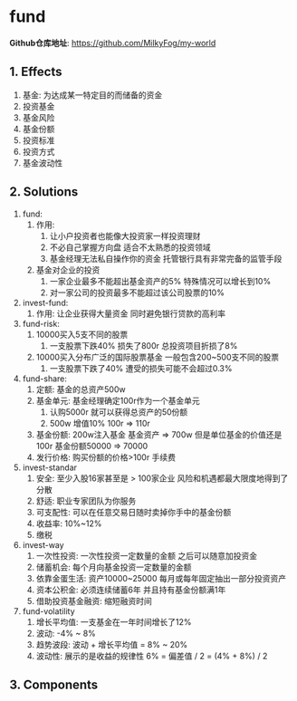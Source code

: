 # fund

**Github仓库地址**: <https://github.com/MilkyFog/my-world>

## 1. **Effects**

1. 基金: 为达成某一特定目的而储备的资金
2. 投资基金
3. 基金风险
4. 基金份额
5. 投资标准
6. 投资方式
7. 基金波动性

## 2. **Solutions**

1. fund:
   1. 作用:
      1. 让小户投资者也能像大投资家一样投资理财
      2. 不必自己掌握方向盘 适合不太熟悉的投资领域
      3. 基金经理无法私自操作你的资金 托管银行具有非常完备的监管手段
   2. 基金对企业的投资
      1. 一家企业最多不能超出基金资产的5% 特殊情况可以增长到10%
      2. 对一家公司的投资最多不能超过该公司股票的10%
2. invest-fund:
   1. 作用: 让企业获得大量资金 同时避免银行贷款的高利率
3. fund-risk:
   1. 10000买入5支不同的股票
      1. 一支股票下跌40% 损失了800r 总投资项目折损了8%
   2. 10000买入分布广泛的国际股票基金 一般包含200~500支不同的股票
      1. 一支股票下跌了40% 遭受的损失可能不会超过0.3%
4. fund-share:
   1. 定额: 基金的总资产500w
   2. 基金单元: 基金经理确定100r作为一个基金单元
      1. 认购5000r 就可以获得总资产的50份额
      2. 500w 增值10% 100r => 110r
   3. 基金份额: 200w注入基金 基金资产 => 700w 但是单位基金的价值还是100r 基金份额50000 => 70000
   4. 发行价格: 购买份额的价格>100r 手续费
5. invest-standar
   1. 安全: 至少入股16家甚至是 > 100家企业 风险和机遇都最大限度地得到了分散
   2. 舒适: 职业专家团队为你服务
   3. 可支配性: 可以在任意交易日随时卖掉你手中的基金份额
   4. 收益率: 10%~12%
   5. 缴税
6. invest-way
   1. 一次性投资: 一次性投资一定数量的金额 之后可以随意加投资金
   2. 储蓄机会: 每个月向基金投资一定数量的金额
   3. 依靠金蛋生活: 资产10000~25000 每月或每年固定抽出一部分投资资产
   4. 资本公积金: 必须连续储蓄6年 并且持有基金份额满1年
   5. 借助投资基金融资: 缩短融资时间
7. fund-volatility
   1. 增长平均值: 一支基金在一年时间增长了12%
   2. 波动: -4% ~ 8%
   3. 趋势波段: 波动 + 增长平均值 = 8% ~ 20%
   4. 波动性: 展示的是收益的规律性 6% = 偏差值 / 2 = (4% + 8%) / 2

## 3. **Components**
